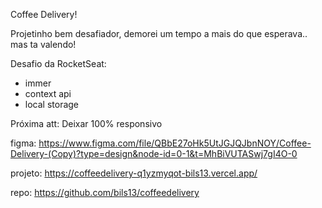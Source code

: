 Coffee Delivery!

Projetinho bem desafiador, demorei um tempo a mais do que esperava.. mas ta valendo!

Desafio da RocketSeat:
- immer
- context api
- local storage

Próxima att:
Deixar 100% responsivo

figma: 
https://www.figma.com/file/QBbE27oHk5UtJGJQJbnNOY/Coffee-Delivery-(Copy)?type=design&node-id=0-1&t=MhBiVUTASwj7gI4O-0

projeto:
https://coffeedelivery-q1yzmyqot-bils13.vercel.app/

repo:
https://github.com/bils13/coffeedelivery

